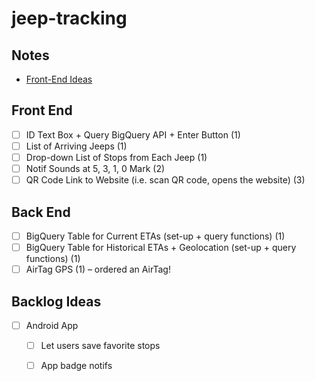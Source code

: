 # jeep-tracking

## Notes
* <a href="https://docs.google.com/presentation/d/1HBI2O9_CNfGgkSPSBcUgp-rGfJwl4dMcvhflibpxaxk/edit?usp=sharing">Front-End Ideas</a>

## Front End 
- [ ] ID Text Box + Query BigQuery API + Enter Button (1)
- [ ] List of Arriving Jeeps (1)
- [ ] Drop-down List of Stops from Each Jeep (1)
- [ ] Notif Sounds at 5, 3, 1, 0 Mark (2)
- [ ] QR Code Link to Website (i.e. scan QR code, opens the website) (3)

## Back End
- [ ] BigQuery Table for Current ETAs (set-up + query functions) (1)
- [ ] BigQuery Table for Historical ETAs + Geolocation (set-up + query functions) (1)
- [ ] AirTag GPS (1) – ordered an AirTag!

## Backlog Ideas
- [ ] Android App
  - [ ] Let users save favorite stops
  - [ ] App badge notifs
  
